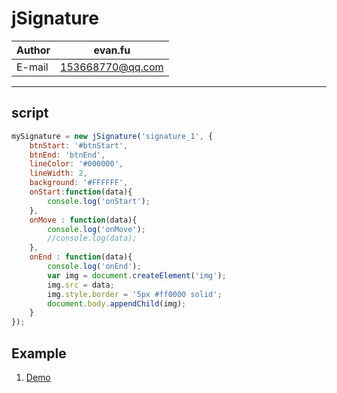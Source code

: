 jSignature
============

|Author|evan.fu|
|---|---
|E-mail|153668770@qq.com

---

## script
```javascript
mySignature = new jSignature('signature_1', {
    btnStart: '#btnStart',
    btnEnd: 'btnEnd',
    lineColor: '#000000',
    lineWidth: 2,
    background: '#FFFFFF',
    onStart:function(data){
        console.log('onStart');
    },
    onMove : function(data){
        console.log('onMove');
        //console.log(data);
    },
    onEnd : function(data){
        console.log('onEnd');
        var img = document.createElement('img');
        img.src = data;
        img.style.border = '5px #ff0000 solid';
        document.body.appendChild(img);
    }
});
``` 

## Example
1. [Demo](https://awin8516.github.io/jSignature/docs/)  